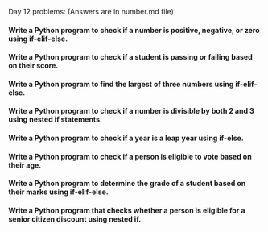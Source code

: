 Day 12 problems: (Answers are in number.md file)

#### Write a Python program to check if a number is positive, negative, or zero using if-elif-else.
#### Write a Python program to check if a student is passing or failing based on their score.
#### Write a Python program to find the largest of three numbers using if-elif-else.
#### Write a Python program to check if a number is divisible by both 2 and 3 using nested if statements.
#### Write a Python program to check if a year is a leap year using if-else.
#### Write a Python program to check if a person is eligible to vote based on their age.
#### Write a Python program to determine the grade of a student based on their marks using if-elif-else.
#### Write a Python program that checks whether a person is eligible for a senior citizen discount using nested if.
